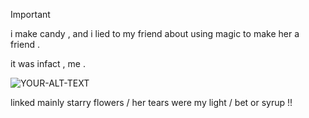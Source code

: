 > [!IMPORTANT]
> i make candy , and i lied to my friend about using magic to make her a friend .
> 
> it was infact , me .

<picture>
 <source media="(prefers-color-scheme: dark)" srcset="[https://media.discordapp.net/attachments/1038322852547530752/1180522074507317288/1.png?ex=657db9db&is=656b44db&hm=8d65680c2ae87858cd41c5e6eec695638d029253ecea0dd0bfbf9bfa02216850&=&format=webp&quality=lossless&width=581&height=581]">
 <source media="(prefers-color-scheme: light)" srcset="[https://media.discordapp.net/attachments/1038322852547530752/1180522091448115260/2.png?ex=657db9df&is=656b44df&hm=21b590053089680d1a382266eafcf3aa255b95cc9ca0d69223b494bc4d19c013&=&format=webp&quality=lossless&width=581&height=581]">
 <img alt="YOUR-ALT-TEXT" src="https://media.discordapp.net/attachments/1038322852547530752/1180522091448115260/2.png?ex=657db9df&is=656b44df&hm=21b590053089680d1a382266eafcf3aa255b95cc9ca0d69223b494bc4d19c013&=&format=webp&quality=lossless&width=581&height=581">
</picture>

linked mainly starry flowers / her tears were my light / bet or syrup !!
